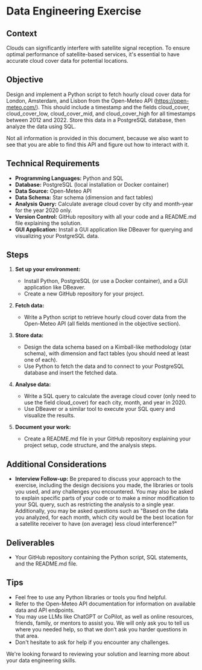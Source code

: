
# Data Engineering Exercise

## Context
Clouds can significantly interfere with satellite signal reception. To ensure optimal performance of satellite-based services, it's essential to have accurate cloud cover data for potential locations.

## Objective
Design and implement a Python script to fetch hourly cloud cover data for London, Amsterdam, and Lisbon from the Open-Meteo API (https://open-meteo.com/). This should include a timestamp and the fields cloud_cover, cloud_cover_low, cloud_cover_mid, and cloud_cover_high for all timestamps between 2012 and 2022. Store this data in a PostgreSQL database, then analyze the data using SQL.

Not all information is provided in this document, because we also want to see that you are able to find this API and figure out how to interact with it.

## Technical Requirements
- **Programming Languages:** Python and SQL
- **Database:** PostgreSQL (local installation or Docker container)
- **Data Source:** Open-Meteo API
- **Data Schema:** Star schema (dimension and fact tables)
- **Analysis Query:** Calculate average cloud cover by city and month-year for the year 2020 only.
- **Version Control:** GitHub repository with all your code and a README.md file explaining the solution.
- **GUI Application:** Install a GUI application like DBeaver for querying and visualizing your PostgreSQL data.

## Steps
1. **Set up your environment:**
   - Install Python, PostgreSQL (or use a Docker container), and a GUI application like DBeaver.
   - Create a new GitHub repository for your project.
  
2. **Fetch data:**
   - Write a Python script to retrieve hourly cloud cover data from the Open-Meteo API (all fields mentioned in the objective section).

3. **Store data:**
   - Design the data schema based on a Kimball-like methodology (star schema), with dimension and fact tables (you should need at least one of each).
   - Use Python to fetch the data and to connect to your PostgreSQL database and insert the fetched data.

4. **Analyse data:**
   - Write a SQL query to calculate the average cloud cover (only need to use the field cloud_cover) for each city, month, and year in 2020.
   - Use DBeaver or a similar tool to execute your SQL query and visualize the results.

5. **Document your work:**
   - Create a README.md file in your GitHub repository explaining your project setup, code structure, and the analysis steps.

## Additional Considerations
- **Interview Follow-up:** Be prepared to discuss your approach to the exercise, including the design decisions you made, the libraries or tools you used, and any challenges you encountered. You may also be asked to explain specific parts of your code or to make a minor modification to your SQL query, such as restricting the analysis to a single year. Additionally, you may be asked questions such as "Based on the data you analyzed, for each month, which city would be the best location for a satellite receiver to have (on average) less cloud interference?"

## Deliverables
- Your GitHub repository containing the Python script, SQL statements, and the README.md file.

## Tips
- Feel free to use any Python libraries or tools you find helpful.
- Refer to the Open-Meteo API documentation for information on available data and API endpoints.
- You may use LLMs like ChatGPT or CoPilot, as well as online resources, friends, family, or mentors to assist you. We will only ask you to tell us where you needed help, so that we don’t ask you harder questions in that area.
- Don't hesitate to ask for help if you encounter any challenges.

We're looking forward to reviewing your solution and learning more about your data engineering skills.
